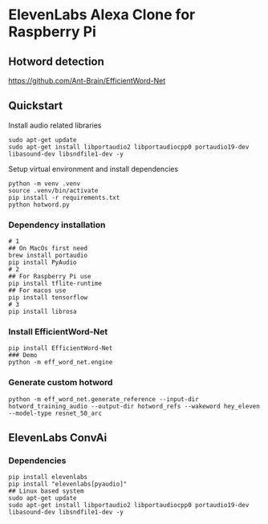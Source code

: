 # ElevenLabs Alexa Clone for Raspberry Pi

## Hotword detection

https://github.com/Ant-Brain/EfficientWord-Net

## Quickstart

Install audio related libraries

```
sudo apt-get update
sudo apt-get install libportaudio2 libportaudiocpp0 portaudio19-dev libasound-dev libsndfile1-dev -y
```

Setup virtual environment and install dependencies

```
python -m venv .venv
source .venv/bin/activate
pip install -r requirements.txt
python hotword.py
```

### Dependency installation

```
# 1
## On MacOs first need
brew install portaudio
pip install PyAudio
# 2
## For Raspberry Pi use
pip install tflite-runtime
## For macos use
pip install tensorflow
# 3
pip install librosa
```

### Install EfficientWord-Net

```
pip install EfficientWord-Net
### Demo
python -m eff_word_net.engine
```

### Generate custom hotword

```
python -m eff_word_net.generate_reference --input-dir hotword_training_audio --output-dir hotword_refs --wakeword hey_eleven --model-type resnet_50_arc
```

## ElevenLabs ConvAi

### Dependencies

```
pip install elevenlabs
pip install "elevenlabs[pyaudio]"
## Linux based system
sudo apt-get update
sudo apt-get install libportaudio2 libportaudiocpp0 portaudio19-dev libasound-dev libsndfile1-dev -y
```
